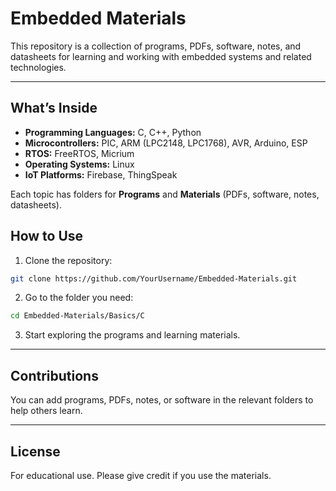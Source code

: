 # Embedded Materials

This repository is a collection of programs, PDFs, software, notes, and datasheets for learning and working with embedded systems and related technologies.

---

## What’s Inside

- **Programming Languages:** C, C++, Python  
- **Microcontrollers:** PIC, ARM (LPC2148, LPC1768), AVR, Arduino, ESP  
- **RTOS:** FreeRTOS, Micrium  
- **Operating Systems:** Linux  
- **IoT Platforms:** Firebase, ThingSpeak  

Each topic has folders for **Programs** and **Materials** (PDFs, software, notes, datasheets).



## How to Use

1. Clone the repository:  
```bash
git clone https://github.com/YourUsername/Embedded-Materials.git
```

2. Go to the folder you need:  
```bash
cd Embedded-Materials/Basics/C
```

3. Start exploring the programs and learning materials.

---

## Contributions

You can add programs, PDFs, notes, or software in the relevant folders to help others learn.

---

## License

For educational use. Please give credit if you use the materials.
